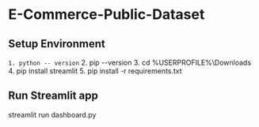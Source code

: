 # E-Commerce-Public-Dataset
## Setup Environment 
`1. python -- version`
2. pip --version
3. cd %USERPROFILE%\Downloads
4. pip install streamlit
5. pip install -r requirements.txt

## Run Streamlit app
streamlit run dashboard.py
